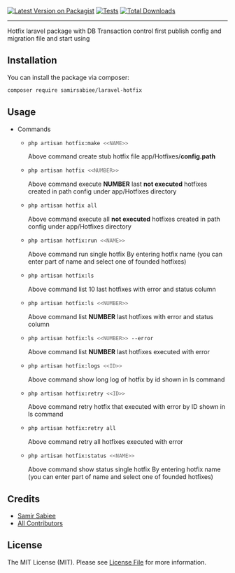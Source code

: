 [![Latest Version on Packagist](https://img.shields.io/packagist/v/samirsabiee/laravel-hotfix.svg?style=flat-square)](https://packagist.org/packages/samirsabiee/laravel-hotfix)
[![Tests](https://github.com/samirsabiee/laravel-hotfix/actions/workflows/run-tests.yml/badge.svg?branch=main)](https://github.com/samirsabiee/laravel-hotfix/actions/workflows/run-tests.yml)
[![Total Downloads](https://img.shields.io/packagist/dt/samirsabiee/laravel-hotfix.svg?style=flat-square)](https://packagist.org/packages/samirsabiee/laravel-hotfix)
<!--delete-->
---
Hotfix laravel package with DB Transaction control first publish config and migration file and start using


## Installation

You can install the package via composer:

```bash
composer require samirsabiee/laravel-hotfix
```

## Usage
* Commands
  * ```bash
    php artisan hotfix:make <<NAME>>
    ```
    Above command create stub hotfix file app/Hotfixes/**config.path**

  * ```bash
    php artisan hotfix <<NUMBER>>
    ```
    Above command execute **NUMBER** last **not executed** hotfixes created in path config under app/Hotfixes directory

  * ```bash
    php artisan hotfix all
    ```
    Above command execute all **not executed** hotfixes created in path config under app/Hotfixes directory
  * ```bash
    php artisan hotfix:run <<NAME>>
    ```
    Above command run single hotfix By entering hotfix name (you can enter part of name and select one of founded hotfixes)

  * ```bash
    php artisan hotfix:ls 
    ```
    Above command list 10 last hotfixes with error and status column

  * ```bash
    php artisan hotfix:ls <<NUMBER>>
    ```
    Above command list **NUMBER** last hotfixes with error and status column

  * ```bash
    php artisan hotfix:ls <<NUMBER>> --error
    ```
    Above command list **NUMBER** last hotfixes executed with error

  * ```bash
    php artisan hotfix:logs <<ID>>
    ```
    Above command show long log of hotfix by id shown in ls command

  * ```bash
    php artisan hotfix:retry <<ID>>
    ```
    Above command retry hotfix that executed with error by ID shown in ls command

  * ```bash
    php artisan hotfix:retry all
    ```
    Above command retry all hotfixes executed with error

  * ```bash
    php artisan hotfix:status <<NAME>>
    ```
    Above command show status single hotfix By entering hotfix name (you can enter part of name and select one of founded hotfixes)

## Credits

- [Samir Sabiee](https://github.com/samirsabiee)
- [All Contributors](../../contributors)

## License

The MIT License (MIT). Please see [License File](LICENSE.md) for more information.
